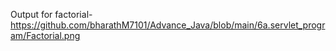 Output for factorial-https://github.com/bharathM7101/Advance_Java/blob/main/6a.servlet_program/Factorial.png
